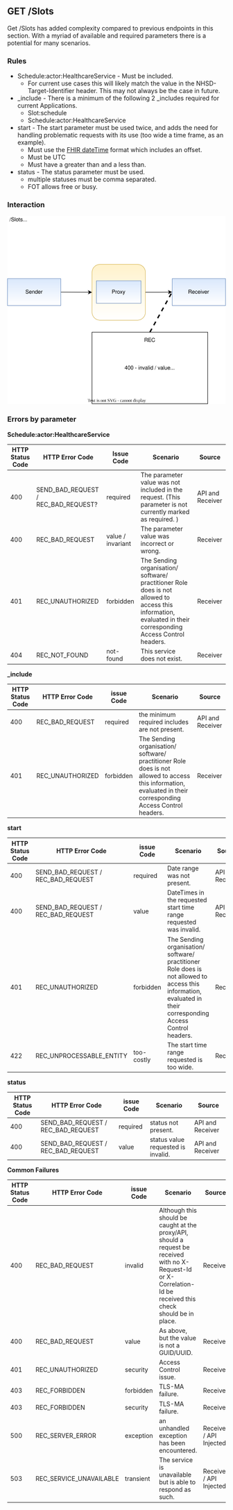 ## GET /Slots
Get /Slots has added complexity compared to previous endpoints in this section. With a myriad of available and required parameters there is a potential for many scenarios.

### Rules
* Schedule:actor:HealthcareService - Must be included.
  * For current use cases this will likely match the value in the NHSD-Target-Identifier header. This may not always be the case in future.
* _include - There is a minimum of the following 2 _includes required for current Applications.
  * Slot:schedule
  * Schedule:actor:HealthcareService
* start - The start parameter must be used twice, and adds the need for handling problematic requests with its use (too wide a time frame, as an example).
  * Must use the [FHIR dateTime](https://www.hl7.org/fhir/datatypes.html#primitive) format which includes an offset.
  * Must be UTC
  * Must have a greater than and a less than.
* status - The status parameter must be used.
  * multiple statuses must be comma separated.
  * FOT allows free or busy.

### Interaction  

  ![BaRS FHIR API end-to-end process](https://raw.githubusercontent.com/NHSDigital/NHSDigital-FHIR-BookingAndReferrals/main/BaRS-Images/FailureScenarios/Slot-FailureScenarios-1.0.0.svg)
  
### Errors by parameter
**Schedule:actor:HealthcareService**

| HTTP Status Code | HTTP Error Code                     | Issue Code        | Scenario                                                                                                    | Source           |
|------------------|-------------------------------------|-------------------|-------------------------------------------------------------------------------------------------------------|------------------|
| 400              | SEND_BAD_REQUEST / REC_BAD_REQUEST? | required          | The parameter value was not included in the request. (This parameter is not currently marked as required. ) | API and Receiver |
| 400              | REC_BAD_REQUEST                     | value / invariant | The parameter value was incorrect or wrong.                                                                 | Receiver         |
| 401              | REC_UNAUTHORIZED                    | forbidden         | The Sending organisation/ software/ practitioner Role does is not allowed to access this information, evaluated in their corresponding Access Control headers.       | Receiver         |
| 404              | REC_NOT_FOUND                       | not-found         | This service does not exist.                                                                                | Receiver         |
 
**_include**

| HTTP Status Code | HTTP Error Code  | issue Code | Scenario                                                                                                    | Source           |
|------------------|------------------|------------|-------------------------------------------------------------------------------------------------------------|------------------|
| 400              | REC_BAD_REQUEST  | required   | the minimum required includes are not present.                                                              | API and Receiver |
| 401              | REC_UNAUTHORIZED | forbidden  | The Sending organisation/ software/ practitioner Role does is not allowed to access this information, evaluated in their corresponding Access Control headers. | Receiver         |

**start**

| HTTP Status Code | HTTP Error Code                    | issue Code | Scenario                                                                                              | Source           |
|------------------|------------------------------------|------------|-------------------------------------------------------------------------------------------------------|------------------|
| 400              | SEND_BAD_REQUEST / REC_BAD_REQUEST | required   | Date range was not present.                                                                           | API and Receiver |
| 400              | SEND_BAD_REQUEST / REC_BAD_REQUEST | value      | DateTimes in the requested start time range requested was invalid.                                    | API and Receiver |
| 401              | REC_UNAUTHORIZED                   | forbidden  | The Sending organisation/ software/ practitioner Role does is not allowed to access this information, evaluated in their corresponding Access Control headers. | Receiver         |
| 422              | REC_UNPROCESSABLE_ENTITY           | too-costly | The start time range requested is too wide.                                                           | Receiver         |


**status**

| HTTP Status Code | HTTP Error Code                    | issue Code | Scenario                           | Source           |
|------------------|------------------------------------|------------|------------------------------------|------------------|
| 400              | SEND_BAD_REQUEST / REC_BAD_REQUEST | required   | status not present.                | API and Receiver |
| 400              | SEND_BAD_REQUEST / REC_BAD_REQUEST | value      | status value requested is invalid. | API and Receiver |

**Common Failures**

| HTTP Status Code | HTTP Error Code         | issue Code | Scenario                                                                                                                                                          | Source                  |
|------------------|-------------------------|------------|-------------------------------------------------------------------------------------------------------------------------------------------------------------------|-------------------------|
| 400              | REC_BAD_REQUEST         | invalid    | Although this should be caught at the proxy/API, should a request be received with no X-Request-Id or X-Correlation-Id be received this check should be in place. | Receiver                |
| 400              | REC_BAD_REQUEST         | value      | As above, but the value is not a GUID/UUID.                                                                                                                            | Receiver                |
| 401              | REC_UNAUTHORIZED        | security   | Access Control issue.                                                                                                                                             | Receiver                |
| 403              | REC_FORBIDDEN           | forbidden  | TLS-MA failure.                                                                                                                                                   | Receiver                |
| 403              | REC_FORBIDDEN           | security   | TLS-MA failure.                                                                                                                                                   | Receiver                |
| 500              | REC_SERVER_ERROR        | exception  | an unhandled exception has been encountered.                                                                                                                      | Receiver / API Injected |
| 503              | REC_SERVICE_UNAVAILABLE | transient  | The service is unavailable but is able to respond as such.                                                                                                        | Receiver / API Injected |

